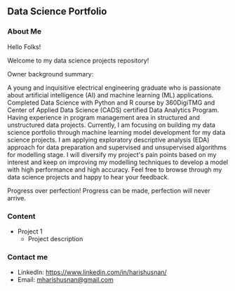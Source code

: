 ## Data Science Portfolio



### About Me

Hello Folks! 

Welcome to my data science projects repository!

Owner background summary:

A young and inquisitive electrical engineering graduate who is passionate about artificial intelligence (AI) and machine learning (ML) applications. Completed Data Science with Python and R course by 360DigiTMG and Center of Applied Data Science (CADS) certified Data Analytics Program. Having experience in program management area in structured and unstructured data projects. Currently, I am focusing on building my data science portfolio through machine learning model development for my data science projects. I am applying exploratory descriptive analysis (EDA) approach for data preparation and supervised and unsupervised algorithms for modelling stage. I will diversify my project's pain points based on my interest and keep on improving my modelling techniques to develop a model with high performance and high accuracy. Feel free to browse through my data science projects and happy to hear your feedback.

Progress over perfection! Progress can be made, perfection will never arrive.



### Content

- Project 1
    * Project description


### Contact me

* LinkedIn: https://www.linkedin.com/in/harishusnan/
* Email: mharishusnan@gmail.com

